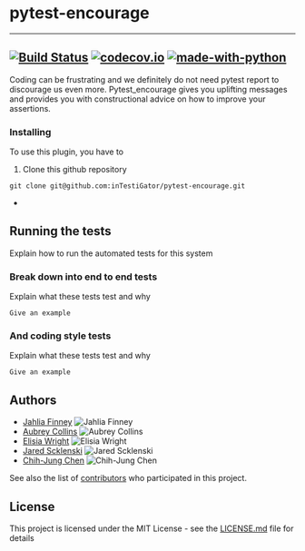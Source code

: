 # pytest-encourage

---
[![Build Status](https://api.travis-ci.com/inTestiGator/pytest-encourage.svg?branch=master)](
https://travis-ci.com/inTestiGator/pytest-encourage)
[![codecov.io](https://img.shields.io/codecov/c/github/inTestiGator/pytest-encourage/master.svg)](
http://codecov.io/github/inTestiGator/pytest-courage?branch=master)
[![made-with-python](http://img.shields.io/badge/Made%20with-Python-blue.svg)](
https://www.python.org/)
---
Coding can be frustrating and we definitely do not need pytest report to
discourage us even more. Pytest_encourage gives you uplifting messages and
provides you with constructional advice on how to improve your assertions.

### Installing

To use this plugin, you have to

1. Clone this github repository

```
git clone git@github.com:inTestiGator/pytest-encourage.git
```

*

## Running the tests

Explain how to run the automated tests for this system

### Break down into end to end tests

Explain what these tests test and why

```
Give an example
```

### And coding style tests

Explain what these tests test and why

```
Give an example
```

## Authors

* [Jahlia Finney](https://github.com/finneyj2)
      ![Jahlia Finney](https://avatars3.githubusercontent.com/u/31444681?s=400&v=4s=150)
* [Aubrey Collins](https://github.com/aubreypc)
      ![Aubrey Collins](https://avatars1.githubusercontent.com/u/14224785?s=400&v=4)
* [Elisia Wright](https://github.com/ElisiaW)
      ![Elisia Wright](https://avatars0.githubusercontent.com/u/35603463?s=400&v=4)
* [Jared Scklenski](https://github.com/szklenskij)
      ![Jared Scklenski](https://avatars0.githubusercontent.com/u/35603325?s=400&v=4)
* [Chih-Jung Chen](https://github.com/chenc-allegheny)
      ![Chih-Jung Chen](https://avatars1.githubusercontent.com/u/35603883?s=400&v=4)

See also the list of [contributors](https://github.com/inTestiGator/pytest-encourage/graphs/contributors)
who participated in this project.

## License

This project is licensed under the MIT License - see the [LICENSE.md](LICENSE.md)
file for details
